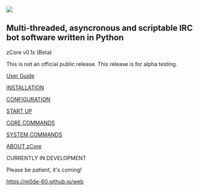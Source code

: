 <img src="https://m0de-60.github.io/web/zcore-logo-1.png">

<h2>Multi-threaded, asyncronous and scriptable IRC bot software written in Python</h2>

zCore v0.1x (Beta)

This is not an official public release. This release is for alpha testing.

<a href="https://m0de-60.github.io/web/zcore.htm">User Guide</a>

<a href="https://m0de-60.github.io/web/zcore.htm#installation-linux">INSTALLATION</a>

<a href="https://m0de-60.github.io/web/zcore.htm#main-configuration">CONFIGURATION</a>

<a href="https://m0de-60.github.io/web/zcore.htm#startup-linux">START UP</a>

<a href="https://m0de-60.github.io/web/zcore.htm#core-commands">CORE COMMANDS</a>

<a href="https://m0de-60.github.io/web/zcore.htm#system-commands">SYSTEM COMMANDS</a>

<a href="https://m0de-60.github.io/web/zcore.htm#about-zcore">ABOUT zCore</a>

CURRENTLY IN DEVELOPMENT

Please be patient, it's coming!

https://m0de-60.github.io/web
